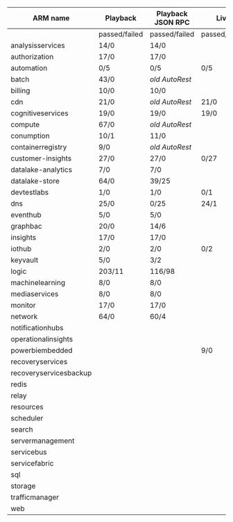 |ARM name              |Playback     |Playback JSON RPC|Live         |Live JSON RPC|PS Live      |
|----------------------|-------------|-----------------|-------------|-------------|-------------|
|                      |passed/failed|passed/failed    |passed/failed|passed/failed|passed/failed|
|analysisservices      |14/0         |14/0             |             |             |4/4          |
|authorization         |17/0          |17/0            |             |3/12         |             |
|automation            |0/5           |0/5             |0/5          |             |62/3         |
|batch                 |43/0          |_old AutoRest_  |             |             |             |
|billing               |10/0          |10/0            |             |             |             |
|cdn                   |21/0          |_old AutoRest_  |21/0         |             |1/18
|cognitiveservices     |19/0          |19/0            |19/0         |             |1/11
|compute               |67/0          |_old AutoRest_  |             |             |             |
|conumption            |10/1          |11/0            |             |             |3/6
|containerregistry     |9/0           |_old AutoRest_  |             |             |1/2
|customer-insights     |27/0          |27/0            |0/27         |0/27         |             |
|datalake-analytics    |7/0           |7/0             |             |             |0/18
|datalake-store        |64/0          |39/25           |             |             |14/0
|devtestlabs           |1/0           |1/0             |0/1          |             |0/5
|dns                   |25/0          |0/25            |24/1         |             |1/42
|eventhub              |5/0           |5/0             |             |             |1/4
|graphbac              |20/0          |14/6            |             |             |             |
|insights              |17/0          |17/0            |             |             |32/34
|iothub                |2/0           |2/0             |0/2          |             |0/1
|keyvault              |5/0           |3/2             |             |             |17/10
|logic                 |203/11        |116/98          |             |             |45/19
|machinelearning       |8/0           |8/0             |             |             |0/8
|mediaservices         |8/0           |8/0             |             |             |1/1
|monitor               |17/0          |17/0            |             |             |             |
|network               |64/0          |60/4            |             |             |1/62
|notificationhubs      |              |                |             |             |1/3
|operationalinsights   |              |                |             |             |1/12
|powerbiembedded       |              |                |9/0          |             |8/0
|recoveryservices      |              |                |             |             |0/1
|recoveryservicesbackup|              |                |             |             |0/25
|redis                 |              |                |             |             |9/3
|relay                 |              |                |             |             |1/5
|resources             |              |                |             |             |59/80
|scheduler             |              |                |             |             |8/0
|search                |              |                |             |             |             |
|servermanagement      |              |                |             |             |0/3
|servicebus            |              |                |             |             |1/6
|servicefabric         |              |                |             |             |0/10
|sql                   |              |                |             |             |45/144
|storage               |              |                |             |             |9/3
|trafficmanager        |              |                |             |             |4/41
|web                   |              |                |             |             |0/40
